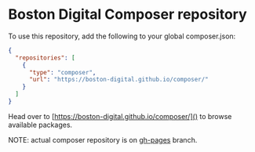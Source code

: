 # Boston Digital Composer repository

To use this repository, add the following to your global composer.json:

```json
{
  "repositories": [
    {
      "type": "composer",
      "url": "https://boston-digital.github.io/composer/"
    }
  ]
}
```

Head over to [https://boston-digital.github.io/composer/]() to browse available packages.

NOTE: actual composer repository is on [gh-pages](https://www.github.com/boston-digital/composer/tree/gh-pages) branch.